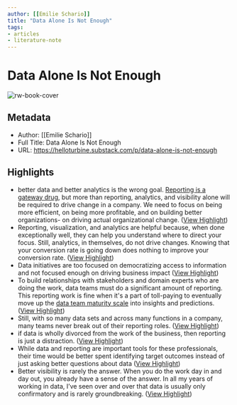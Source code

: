 ```yaml
---
author: [[Emilie Schario]]
title: "Data Alone Is Not Enough"
tags: 
- articles
- literature-note
---
```

# Data Alone Is Not Enough

![rw-book-cover](https://readwise-assets.s3.amazonaws.com/media/uploaded_book_covers/profile_691412/https3A2F2Fsubstack-post-media.s3.amazonaws.com2Fpu_HHprGKE.jpeg)

## Metadata
- Author: [[Emilie Schario]]
- Full Title: Data Alone Is Not Enough
- URL: https://helloturbine.substack.com/p/data-alone-is-not-enough

## Highlights
- better data and better analytics is the wrong goal. [Reporting is a gateway drug](https://locallyoptimistic.com/post/reporting-is-a-gateway-drug/), but more than reporting, analytics, and visibility alone will be required to drive change in a company. We need to focus on being more efficient, on being more profitable, and on building better organizations- on driving actual organizational change. ([View Highlight](https://read.readwise.io/read/01gvbn1bd6fdakrya29nzb82jn))
- Reporting, visualization, and analytics are helpful because, when done exceptionally well, they can help you understand where to direct your focus. Still, analytics, in themselves, do not drive changes. Knowing that your conversion rate is going down does nothing to improve your conversion rate. ([View Highlight](https://read.readwise.io/read/01gvbn1wzdtp4a9c00jr602f4r))
- Data initiatives are too focused on democratizing access to information and not focused enough on driving business impact ([View Highlight](https://read.readwise.io/read/01gvbn2eknbr6a9n117n35tck8))
- To build relationships with stakeholders and domain experts who are doing the work, data teams must do a significant amount of reporting. This reporting work is fine when it's a part of toll-paying to eventually move up the [data team maturity scale](https://about.gitlab.com/blog/2019/11/04/three-levels-data-analysis/) into insights and predictions. ([View Highlight](https://read.readwise.io/read/01gvbn47dzayxeejywmy71wxyp))
- Still, with so many data sets and across many functions in a company, many teams never break out of their reporting roles. ([View Highlight](https://read.readwise.io/read/01gvbn3v9jehq0620f1r5rtpgb))
- if data is wholly divorced from the work of the business, then reporting is just a distraction. ([View Highlight](https://read.readwise.io/read/01gvbndk61qb8xqr4bnbdnbjc3))
- While data and reporting are important tools for these professionals, their time would be better spent identifying target outcomes instead of just asking better questions about data ([View Highlight](https://read.readwise.io/read/01gvbnej0sp5jde6szszsfw25p))
- Better visibility is rarely the answer. When you do the work day in and day out, you already have a sense of the answer. In all my years of working in data, I’ve seen over and over that data is usually only confirmatory and is rarely groundbreaking. ([View Highlight](https://read.readwise.io/read/01gvbngbvgc6m6v4z9tq0akq27))
